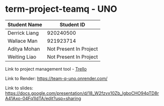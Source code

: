 # term-project-teamq - UNO

|Student Name | Student ID |
| ----------- | ---------- |
| Derrick Liang | 920240500 |
| Wallace Man | 921923714 |
| Aditya Mohan | Not Present In Project |
| Weiting Liao | Not Present In Project |

Link to project management tool - [Trello](https://trello.com/invite/b/KI9kgcol/ATTIc5aa088afc557d9c786c707ffa3c7511674A06ED/csc667-term-project)

Link to Render: https://team-q-uno.onrender.com/

Link to slides: https://docs.google.com/presentation/d/18_W2fzvx10Zb_IgboCHO94pTD8rA41Axo-04Fq1IdTA/edit?usp=sharing
